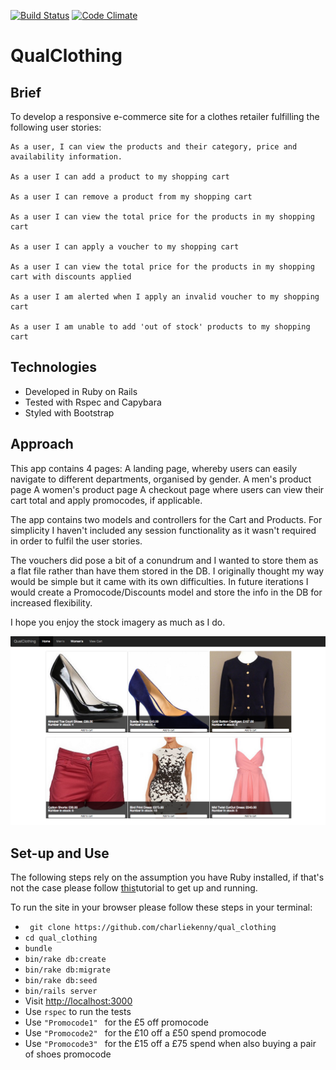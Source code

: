 [![Build Status](https://travis-ci.org/CharlieKenny/qual_clothing.png)](https://travis-ci.org/CharlieKenny/qual_clothing)  [![Code Climate](https://codeclimate.com/github/CharlieKenny/qual_clothing/badges/gpa.svg)](https://codeclimate.com/github/CharlieKenny/qual_clothing)

# QualClothing

Brief
-----

To develop a responsive e-commerce site for a clothes retailer fulfilling the following user stories:

```
As a user, I can view the products and their category, price and availability information.

As a user I can add a product to my shopping cart

As a user I can remove a product from my shopping cart

As a user I can view the total price for the products in my shopping cart

As a user I can apply a voucher to my shopping cart

As a user I can view the total price for the products in my shopping cart with discounts applied

As a user I am alerted when I apply an invalid voucher to my shopping cart

As a user I am unable to add 'out of stock' products to my shopping cart
```

Technologies
------------

* Developed in Ruby on Rails
* Tested with Rspec and Capybara
* Styled with Bootstrap

Approach
--------
This app contains 4 pages: 
A landing page, whereby users can easily navigate to different departments, organised by gender.
A men's product page
A women's product page
A checkout page where users can view their cart total and apply promocodes, if applicable.

The app contains two models and controllers for the Cart and Products. For simplicity I haven't included any session functionality as it wasn't required in order to fulfil the user stories. 

The vouchers did pose a bit of a conundrum and I wanted to store them as a flat file rather than have them stored in the DB. I originally thought my way would be simple but it came with its own difficulties. In future iterations I would create a Promocode/Discounts model and store the info in the DB for increased flexibility.

I hope you enjoy the stock imagery as much as I do.

![alt text](app/assets/images/screenshot.png "Screenshot")

Set-up and Use
------
The following steps rely on the assumption you have Ruby installed, if that's not the case please follow [this](https://rvm.io/rubies/installing)tutorial to get up and running.

To run the site in your browser please follow these steps in your terminal:

- ``` git clone https://github.com/charliekenny/qual_clothing```
- ``` cd qual_clothing ```
- ``` bundle ```
- ``` bin/rake db:create ``` 
- ``` bin/rake db:migrate ```
- ``` bin/rake db:seed ```
- ``` bin/rails server ```
- Visit [http://localhost:3000](http://localhost:3000)
- Use ``` rspec ``` to run the tests
- Use ```"Promocode1" ``` for the £5 off promocode
- Use ```"Promocode2" ``` for the £10 off a £50 spend promocode
- Use ```"Promocode3" ``` for the £15 off a £75 spend when also buying a pair of shoes promocode
